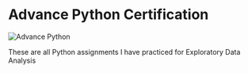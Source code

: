 # Advance Python Certification

![Advance Python](https://github.com/iamnsp97/Advance_python/assets/101618100/d848f65e-d0c4-4590-a2e9-4fe1328feea4)

These are all Python assignments I have practiced for Exploratory Data Analysis
